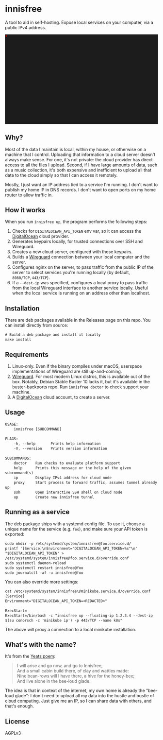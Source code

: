 innisfree
==========

A tool to aid in self-hosting. Expose local services on your computer,
via a public IPv4 address.

<p align="center">
  <img src="docs/assets/demo-up.gif"/>
</p>


Why?
----

Most of the data I maintain is local, within my house, or otherwise on a machine
that I control. Uploading that information to a cloud server doesn't always make sense.
For one, it's not private: the cloud provider has direct access to all the files
I upload. Second, if I have large amounts of data, such as a music collection,
it's both expensive and inefficient to upload all that data to the cloud simply
so that I can access it remotely.

Mostly, I just want an IP address tied to a service I'm running.
I don't want to publish my home IP in DNS records. I don't want to
open ports on my home router to allow traffic in.

How it works
------------
When you run `innisfree up`, the program performs the following steps:

1. Checks for `DIGITALOCEAN_API_TOKEN` env var, so it can access the [DigitalOcean] cloud provider.
2. Generates keypairs locally, for trusted connections over SSH and Wireguard.
3. Creates a new cloud server, configured with those keypairs.
4. Builds a [Wireguard] connection between your local computer and the server.
5. Configures nginx on the server, to pass traffic from the public IP of the server
   to select services you're running locally (by default, `8080/TCP,443/TCP`).
6. If a `--dest-ip` was specified, configures a local proxy to pass traffic
   from the local Wireguard interface to another service locally.
   Useful when the local service is running on an address other than localhost.

Installation
------------
There are deb packages available in the Releases page on this repo.
You can install directly from source:

```
# Build a deb package and install it locally
make install
```

Requirements
------------

1. Linux-only. Even if the binary compiles under macOS, userspace
   implementations of Wireguard are still up-and-coming.
2. [Wireguard]. For most modern Linux distros, this is available
   out of the box. Notably, Debian Stable Buster 10 lacks it,
   but it's available in the buster-backports repo. Run
   `innisfree doctor` to check support your machine.
3. A [DigitalOcean] cloud account, to create a server.

Usage
-----

```
USAGE:
    innisfree [SUBCOMMAND]

FLAGS:
    -h, --help       Prints help information
    -V, --version    Prints version information

SUBCOMMANDS:
    doctor    Run checks to evaluate platform support
    help      Prints this message or the help of the given subcommand(s)
    ip        Display IPv4 address for cloud node
    proxy     Start process to forward traffic, assumes tunnel already up
    ssh       Open interactive SSH shell on cloud node
    up        Create new innisfree tunnel
```

Running as a service
--------------------

The deb package ships with a systemd config file.
To use it, choose a unique name for the service (e.g. `foo`),
and make sure your API token is exported:

```
sudo mkdir -p /etc/systemd/system/innisfree@foo.service.d/
printf '[Service]\nEnvironment="DIGITALOCEAN_API_TOKEN=%s"\n' "$DIGITALOCEAN_API_TOKEN" > /etc/systemd/system/innisfree@foo.service.d/override.conf
sudo systemctl daemon-reload
sudo systemctl restart innisfree@foo
sudo journalctl -af -u innisfree@foo
```

You can also override more settings:

```
cat /etc/systemd/system/innisfree\@minikube.service.d/override.conf
[Service]
Environment="DIGITALOCEAN_API_TOKEN=<REDACTED>"

ExecStart=
ExecStart=/bin/bash -c "innisfree up --floating-ip 1.2.3.4 --dest-ip $(su conorsch -c 'minikube ip') -p 443/TCP --name k8s"
```

The above will proxy a connection to a local minikube installation.

What's with the name?
---------------------

It's from the [Yeats poem](https://poets.org/poem/lake-isle-innisfree):

> I will arise and go now, and go to Innisfree,<br>
> And a small cabin build there, of clay and wattles made:<br>
> Nine bean-rows will I have there, a hive for the honey-bee;<br>
> And live alone in the bee-loud glade.<br>

The idea is that in context of the internet, my own home is already the "bee-loud glade":
I don't need to upload all my data into the hustle and bustle of cloud computing.
Just give me an IP, so I can share data with others, and that's enough.


License
----
AGPLv3

[Wireguard]:https://www.wireguard.com
[DigitalOcean]:https://www.digitalocean.com
[minikube]:https://github.com/kubernetes/minikube
